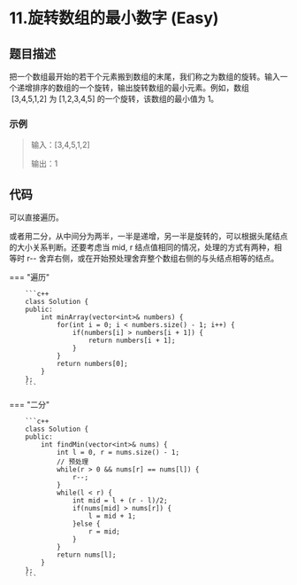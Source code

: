# 11.旋转数组的最小数字 (Easy)

## 题目描述

把一个数组最开始的若干个元素搬到数组的末尾，我们称之为数组的旋转。输入一个递增排序的数组的一个旋转，输出旋转数组的最小元素。例如，数组  [3,4,5,1,2] 为 [1,2,3,4,5] 的一个旋转，该数组的最小值为 1。

### 示例

> 输入：[3,4,5,1,2]
>
> 输出：1

## 代码

可以直接遍历。

或者用二分，从中间分为两半，一半是递增，另一半是旋转的，可以根据头尾结点的大小关系判断。还要考虑当 mid, r 结点值相同的情况，处理的方式有两种，相等时 r-- 舍弃右侧，或在开始预处理舍弃整个数组右侧的与头结点相等的结点。

=== "遍历"

		```c++
		class Solution {
		public:
		    int minArray(vector<int>& numbers) {
		        for(int i = 0; i < numbers.size() - 1; i++) {
		            if(numbers[i] > numbers[i + 1]) {
		                return numbers[i + 1];
		            }
		        }
		        return numbers[0];
		    }
		};
		```
		
=== "二分"

		```c++
		class Solution {
		public:
		    int findMin(vector<int>& nums) {
		        int l = 0, r = nums.size() - 1;
		        // 预处理
		        while(r > 0 && nums[r] == nums[l]) {
		            r--;
		        }
		        while(l < r) {
		            int mid = l + (r - l)/2;
		            if(nums[mid] > nums[r]) {
		                l = mid + 1;
		            }else {
		                r = mid;
		            }
		        }
		        return nums[l];
		    }
		};
		```
